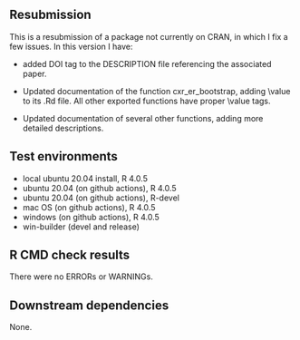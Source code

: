 ## Resubmission
This is a resubmission of a package not currently on CRAN, in which I fix a few issues. In this version I have:

* added DOI tag to the DESCRIPTION file referencing the associated paper.

* Updated documentation of the function cxr_er_bootstrap, adding \value to its .Rd file.
All other exported functions have proper \value tags.

* Updated documentation of several other functions, adding more detailed descriptions.

## Test environments
* local ubuntu 20.04 install, R 4.0.5
* ubuntu 20.04 (on github actions), R 4.0.5
* ubuntu 20.04 (on github actions), R-devel
* mac OS (on github actions), R 4.0.5
* windows (on github actions), R 4.0.5
* win-builder (devel and release)

## R CMD check results
There were no ERRORs or WARNINGs. 

## Downstream dependencies

None.
